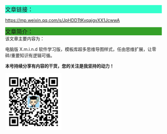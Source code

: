 <div style="background-color:#33ffcc;font-size:18px">文章链接：</div>


<a href="https://mp.weixin.qq.com/s/JpHDDTtKvqajgvXX1JcwwA" target="_blank" >https://mp.weixin.qq.com/s/JpHDDTtKvqajgvXX1JcwwA</a>



<div style="background-color:RGB(52,160,40);font-size:18px">文章简介：</div>
该文章主要内容为：

电脑版 X.m.i.n.d 软件学习版，模板库超多思维导图样式，任由思维扩展，让零碎/重要知识有逻辑可循。





**本号持续分享有内容的干货，您的关注是我坚持的动力！**

<img src="./../../../_assets/clip_image002.jpg" alt="img" style="zoom:33%;" />